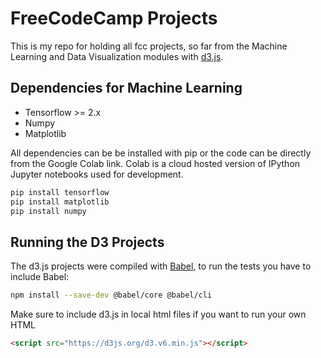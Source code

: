 # FreeCodeCamp Projects

This is my repo for holding all fcc projects, so far from the Machine Learning and Data Visualization modules with [d3.js](https://d3js.org). 

## Dependencies for Machine Learning
* Tensorflow >= 2.x
* Numpy 
* Matplotlib

All dependencies can be be installed with pip or the code can be directly from the Google Colab link. 
Colab is a cloud hosted version of IPython Jupyter notebooks used for development. 

```bash
pip install tensorflow 
pip install matplotlib
pip install numpy
```
## Running the D3 Projects
The d3.js projects were compiled with [Babel](https://babeljs.io), to run the tests you have to include Babel:

```bash
npm install --save-dev @babel/core @babel/cli
```
Make sure to include d3.js in local html files if you want to run your own HTML
```html
<script src="https://d3js.org/d3.v6.min.js"></script>
```

